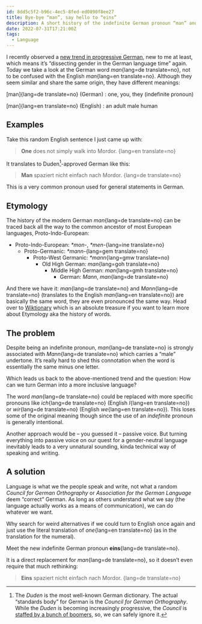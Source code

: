 ```yaml
---
id: 8dd5c5f2-b96c-4ec5-8fed-ed0890f8ee27
title: Bye-bye “man”, say hello to “eins”
description: A short history of the indefinite German pronoun “man” and a suggestion for how we can replace it.
date: 2022-07-31T17:21:00Z
tags:
  - Language
---
```


I recently observed a [new trend in progressive German](https://twitter.fynn.be/1551278470017204227/), new to me at least, which means it’s “dissecting gender in the German language time” again. Today we take a look at the German word _man_{lang=de translate=no}, not to be confused with the English _man_{lang=en translate=no}. Although they seem similar and share the same origin, they have different meanings:

[man]{lang=de translate=no} (German)
: one, you, they (indefinite pronoun)

[man]{lang=en translate=no} (English)
: an adult male human

## Examples

Take this random English sentence I just came up with:

> **One** does not simply walk into Mordor.
> {lang=en translate=no}

It translates to Duden[^1]-approved German like this:

> **Man** spaziert nicht einfach nach Mordor.
> {lang=de translate=no}

This is a very common pronoun used for general statements in German.

## Etymology

The history of the modern German _man_{lang=de translate=no} can be traced back all the way to the common ancestor of most European languages, Proto-Indo-European:

- Proto-Indo-European: _\*mon-_, _\*men-_{lang=ine translate=no}
  - Proto-Germanic: _\*mann-_{lang=gem translate=no}
    - Proto-West Germanic: _\*mann_{lang=gmw translate=no}
      - Old High German: _man_{lang=goh translate=no}
        - Middle High German: _man_{lang=gmh translate=no}
          - German: _Mann_, _man_{lang=de translate=no}

And there we have it: _man_{lang=de translate=no} and _Mann_{lang=de translate=no} (translates to the English _man_{lang=en translate=no}) are basically the same word, they are even pronounced the same way. Head over to [Wiktionary](https://en.wiktionary.org/wiki/Reconstruction:Proto-Germanic/mann-) which is an absolute treasure if you want to learn more about Etymology aka the history of words.

## The problem

Despite being an indefinite pronoun, _man_{lang=de translate=no} is strongly associated with _Mann_{lang=de translate=no} which carries a “male” undertone. It’s really hard to shed this connotation when the word is essentially the same minus one letter.

Which leads us back to the above-mentioned trend and the question: How can we turn German into a more inclusive language?

The word _man_{lang=de translate=no} could be replaced with more specific pronouns like _ich_{lang=de translate=no} (English _I_{lang=en translate=no}) or _wir_{lang=de translate=no} (English _we_{lang=en translate=no}). This loses some of the original meaning though since the use of an _indefinite_ pronoun is generally intentional.

Another approach would be – you guessed it – passive voice. But turning everything into passive voice on our quest for a gender-neutral language inevitably leads to a very unnatural sounding, kinda technical way of speaking and writing.

## A solution

Language is what we the people speak and write, not what a random _Council for German Orthography_ or _Association for the German Language_ deem “correct” German. As long as others understand what we say (the language actually works as a means of communication), we can do whatever we want.

Why search for weird alternatives if we could turn to English once again and just use the literal translation of _one_{lang=en translate=no} (as in the translation for the numeral).

Meet the new indefinite German pronoun **eins**{lang=de translate=no}.

It is a direct replacement for _man_{lang=de translate=no}, so it doesn’t even require that much rethinking:

> **Eins** spaziert nicht einfach nach Mordor.
> {lang=de translate=no}

[^1]: The _Duden_ is the most well-known German dictionary. The actual “standards body” for German is the _Council for German Orthography_. While the _Duden_ is becoming increasingly progressive, the _Council_ is [staffed by a bunch of boomers](https://www.rechtschreibrat.com/ueber-den-rat/), so, we can safely ignore it.
